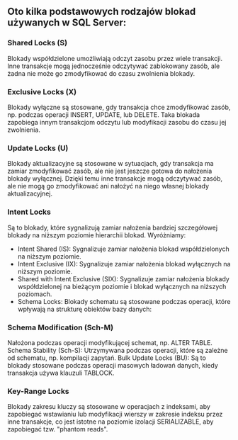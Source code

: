 ## Oto kilka podstawowych rodzajów blokad używanych w SQL Server:

### Shared Locks (S)
Blokady współdzielone umożliwiają odczyt zasobu przez wiele transakcji. Inne transakcje mogą jednocześnie odczytywać zablokowany zasób, ale żadna nie może go zmodyfikować do czasu zwolnienia blokady.

### Exclusive Locks (X)
Blokady wyłączne są stosowane, gdy transakcja chce zmodyfikować zasób, np. podczas operacji INSERT, UPDATE, lub DELETE. Taka blokada zapobiega innym transakcjom odczytu lub modyfikacji zasobu do czasu jej zwolnienia.

### Update Locks (U)
Blokady aktualizacyjne są stosowane w sytuacjach, gdy transakcja ma zamiar zmodyfikować zasób, ale nie jest jeszcze gotowa do nałożenia blokady wyłącznej. Dzięki temu inne transakcje mogą odczytywać zasób, ale nie mogą go zmodyfikować ani nałożyć na niego własnej blokady aktualizacyjnej.

### Intent Locks
Są to blokady, które sygnalizują zamiar nałożenia bardziej szczegółowej blokady na niższym poziomie hierarchii blokad. Wyróżniamy:
- Intent Shared (IS): Sygnalizuje zamiar nałożenia blokad współdzielonych na niższym poziomie.
- Intent Exclusive (IX): Sygnalizuje zamiar nałożenia blokad wyłącznych na niższym poziomie.
- Shared with Intent Exclusive (SIX): Sygnalizuje zamiar nałożenia blokady współdzielonej na bieżącym poziomie i blokad wyłącznych na niższych poziomach.
- Schema Locks: Blokady schematu są stosowane podczas operacji, które wpływają na strukturę obiektów bazy danych:

### Schema Modification (Sch-M)
Nałożona podczas operacji modyfikującej schemat, np. ALTER TABLE.
Schema Stability (Sch-S): Utrzymywana podczas operacji, które są zależne od schematu, np. kompilacji zapytań.
Bulk Update Locks (BU): Są to blokady stosowane podczas operacji masowych ładowań danych, kiedy transakcja używa klauzuli TABLOCK.

### Key-Range Locks
Blokady zakresu kluczy są stosowane w operacjach z indeksami, aby zapobiegać wstawianiu lub modyfikacji wierszy w zakresie indeksu przez inne transakcje, co jest istotne na poziomie izolacji SERIALIZABLE, aby zapobiegać tzw. "phantom reads".